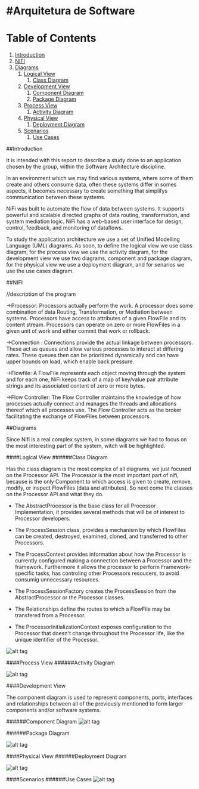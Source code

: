 #Arquitetura de Software
=================

Table of Contents
=================

 1. [Introduction](#introduction)
 2. [NIFI](#nifi)
 3. [Diagrams](#diagrams)
    1. [Logical View](#logical-view)
          1. [Class Diagram](#class-diagram)
    2. [Development View](#development-view)
          1. [Component Diagram](#component-diagram)
          2. [Package Diagram](#package-diagram)
    3. [Process  View](#process--view)
          1. [Activity Diagram](#activity-diagram)
    4. [Physical View](#physical-view)
          1. [Deployment Diagram](#deployment-diagram)
    5. [Scenarios](#scenarios)
          1. [Use Cases](#use-cases)


##Introduction

It is intended with this report to describe a study done to an application chosen by the group, within the Software Architecture discipline.

In an environment which we may find various systems, where some of them create and others consume data, often these systems differ in somes aspects, it becomes necessary to create something that simplifys communication between these systems.

NiFi was built to automate the flow of data between systems. It supports powerful and scalable directed graphs of data routing, transformation, and system mediation logic.  NiFi has a web-based user interface for design, control, feedback, and monitoring of dataflows.

To study the application architecture we use a set of Unified Modelling Language (UML) diagrams.   As soon, to define the logical view we use class diagram, for the process view we use  the activity diagram, for the development view we use two diagrams, component and package diagram, for the physical view we use a deployment diagram, and for senarios we use the use cases diagram.


##NIFI

//description of the program


->Processor: Processors actually perform the work. A processor does some combination of data Routing, Transformation, or Mediation between systems. Processors have access to attributes of a given FlowFile and its content stream. Processors can operate on zero or more FlowFiles in a given unit of work and either commit that work or rollback.

->Connection :  Connections provide the actual linkage between processors. These act as queues and allow various processes to interact at differing rates. These queues then can be prioritized dynamically and can have upper bounds on load, which enable back pressure.

->Flowfile: A FlowFile represents each object moving through the system and for each one, NiFi keeps track of a map of key/value pair attribute strings and its associated content of zero or more bytes.

->Flow Controller: The Flow Controller maintains the knowledge of how processes actually connect and manages the threads and allocations thereof which all processes use. The Flow Controller acts as the broker facilitating the exchange of FlowFiles between processors.

##Diagrams

Since Nifi is a real complex system, in some diagrams we had to focus on the most interesting part of the system, witch will be highlighted.

####Logical View
######Class Diagram

Has the class diagram is the most complex of all diagrams, we just focused on the Processor API. The Processor is the most important part of nifi, because is the only Component to which access is given to create, remove, modify, or inspect FlowFiles (data and attributes). So next come the classes on the Processor API and what they do.

- The AbstractProcessor is the base class for all Processor Implementation, it provides several methods that will be of interest to Processor developers.

- The ProcessSession class, provides a mechanism by which FlowFiles can be created, destroyed, examined, cloned, and transferred to other Processors. 

- The ProcessContext provides information about how the Processor is currently configured making a connection between a Processor and the framework. Furthermore it allows the processor to perform Framework-specific tasks, has controling other Processors resoucers, to avoid consumig unnecessary resources.

- The ProcessSessionFactory creates the ProcessSession from the AbstractProcessor or the Processor classes.

- The Relationships define the routes to which a FlowFile may be transfered from a Processor. 

- The ProcessorInitializationContext exposes configuration to the Processor that doesn't change throughout the Processor life, like the unique identifier of the Processor.

![alt tag](https://github.com/Jointome/nifi/blob/master/ArchSW-docs/Images/classdiagram.jpg)


####Process  View
######Activity Diagram

![alt tag](https://github.com/Jointome/nifi/blob/master/ArchSW-docs/Images/process.JPG)


####Development View

The component diagram is used to represent components, ports, interfaces and relationships between all of the previously mentioned to form larger components and/or software systems. 

######Component Diagram
![alt tag](https://github.com/Jointome/nifi/blob/master/ArchSW-docs/Images/component.png)

######Package Diagram

![alt tag](https://github.com/Jointome/nifi/blob/master/ArchSW-docs/Images/packagediagram.jpg)


####Physical View
######Deployment Diagram

![alt tag](https://github.com/Jointome/nifi/blob/master/ArchSW-docs/Images/deployment.png)


####Scenarios
######Use Cases
![alt tag](https://github.com/Jointome/nifi/blob/master/ArchSW-docs/Images/scenarios.png)
